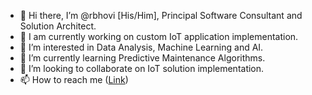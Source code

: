 - 👋 Hi there, I’m @rbhovi [His/Him], Principal Software Consultant and Solution Architect.
- 🔭 I am currently working on custom IoT application implementation.
- 👀 I’m interested in Data Analysis, Machine Learning and AI.
- 🌱 I’m currently learning Predictive Maintenance Algorithms.
- 💞️ I’m looking to collaborate on IoT solution implementation.
- 📫 How to reach me ([Link](https://github.com/rbhovi/rbhovi))

<!---
rbhovi/rbhovi is a ✨ special ✨ repository because its `README.md` (this file) appears on your GitHub profile.
You can click the Preview link to take a look at your changes.
--->
